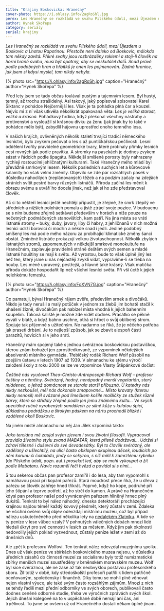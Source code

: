 ```yaml
---
title: "Krajiny Boskovicka: Hranečný"
cover-photo: https://i.ohlasy.info/2agRoShl.jpg
perex: Les Hranečný se rozkládá ve svahu Pilského údolí, mezi Újezdem u Boskovic a Lhotou Rapotinou. Přestože není daleko od Boskovic, málokdo tam někdy zavítá.
author: Hynek Skořepa
category: seriály
serial: krajiny
---
```


*Les Hranečný se rozkládá ve svahu Pilského údolí, mezi Újezdem u Boskovic a Lhotou Rapotinou. Přestože není daleko od Boskovic, málokdo tam někdy zavítá. Příkré svahy jsou rozbrázděny roklemi a stojí-li člověk na horní hraně svahu, musí být opatrný, aby se neskutálel dolů. Snad právě podle podobných hran a hřbítků je onen les pojmenován. Žádná hranice, jak jsem si kdysi myslel, tam nikdy nebyla.*

{% photo src="https://i.ohlasy.info/2agRoSh.jpg" caption="Hranečný" author="Hynek Skořepa" %}

Před lety jsem se tady občas toulával pustým a tajemným lesem. Byl hustý, temný, až trochu strašidelný. Asi takový, jaký popisoval spisovatel Karel Šiktanc v pohádce Nejčernější les. Však je ta pohádka plná čar a kouzel. Nejvíc mi z ní však utkvěla několikrát opakovaná věta: *Les je veliká starost, veliká a krásná.* Pohádkový hrdina, když překonal všechny nástrahy a protivenství a vysloužil si krásnou dívku za ženu (jak jinak by to také v pohádce mělo být), zabydlil hájovnu uprostřed onoho temného lesa.

V našich krajích, ovlivněných několik staletí trvající tradicí německého lesnictví, bylo zvykem pečovat o les s až puntičkářskou pečlivostí. Lesní oddělení tvořily pravidelné geometrické tvary, které protínaly přímky lesních cest rovných jak podle pravítka. A stromky na pasekách je dodnes zvykem sázet v řádcích podle špagátu. Někdejší smíšené porosty byly nahrazeny rychleji rostoucími jehličnatými kulturami. Také Hranečný mého mládí byl převážně smrkovým lesem. Několik posledních suchých let a kůrovcové kalamity ho však velmi změnily. Objevilo se zde pár rozsáhlých pasek v důsledku nahodilých (neplánovaných) těžeb a na podzim začaly na zdejších stráních svítit pestré barvy různých listnáčů. Příroda začíná les měnit k obrazu svému a utváří ho docela jinak, než jak si ho zde představoval člověk.

Ač si to někteří lesníci ještě nechtějí připustit, je zřejmé, že smrk ztepilý ve středních a nižších polohách pomalu a jistě ztrácí svoje pozice. V budoucnu se s ním budeme zřejmě setkávat především v horách a níže pouze na nečetných podmáčených stanovištích, kam patří. Na jiná místa se vrátí listnaté stromy – buky, duby, javory, lípy či habry, z jehličnanů v nich možná lesníci udrží borovici či modřín a někde snad i jedli. Jedině podobný smíšený les má podle mého názoru za probíhající klimatické změny šanci obstát. Zmíněné listnáče prokazují velkou životaschopnost. Několik zbylých listnatých stromů, zapomenutých v někdejší smrkové monokultuře na Hranečném, zaplavuje pravidelně stráně deštěm svých semen a mladé listnaté houštiny se mají k světu. Až vyrostou, bude to však úplně jiný les než ten, který jsme u nás nejčastěji zvyklí vídat, vypravíme-li se třeba na houby. Les méně upravený, pestřejší, a hlavně také krásný. Však matička příroda dokáže hospodařit líp než všichni lesníci světa. Při vší úctě k jejich nelehkému řemeslu.

{% photo src="https://i.ohlasy.info/FoXVN7G.jpg" caption="Hranečný" author="Hynek Skořepa" %}

Co pamatuji, býval Hranečný rájem zvěře, především srnek a divočáků. Nikdo je tady nerušil a malý potůček v jednom ze žlebů jim bohatě stačil k uhašení žízně, divočákům pak nabízel místa vhodná k jejich bahenním koupelím. Taková kaliště je možné zde vidět dodnes. Prasátko se pěkně vyválí v blátě, a když bahno uschne, otírá si hřbet o svůj oblíbený strom. Spojuje tak příjemné s užitečným. Ne nadarmo se říká, že je něčeho potřeba jak praseti drbání. Je to nejlepší způsob, jak se zbavit alespoň části parazitů, hovících si v jeho srsti.

Hranečný mám spojený také s jednou svéráznou boskovickou postavičkou, kterou znám bohužel jen zprostředkovaně, ze vzpomínek někdejších absolventů místního gymnázia. Třebíčský rodák Richard Wolf působil na zdejším ústavu v letech 1907 až 1939. V almanachu ke stému výročí založení školy z roku 2000 se lze ve vzpomínce Vlasty Štěpánkové dočíst:

*Češtině nás vyučoval Theo-Christo-Antroposoph Richard Wolf – profesor češtiny a němčiny. Svérázný, hodný, nenápadný menší vegetarián, starý mládenec, o jehož domácnost se starala starší příbuzná. U katedry nás nikdy nezkoušel, měl nás dokonale zmapované… Místo kravaty (kterou nikdy nenosil) měl svázané pod límečkem košile mašličky ze stužek různé barvy, které se střídaly zřejmě podle jen jemu známému kultu… Ve svých speciálně ručně vyrobených sandálech ze silné kůže s kulatou špicí, důkladnou podrážkou a širokým páskem na nártu prochodil blízké i vzdálené okolí Boskovic.* 

Na jiném místě almanachu na něj Jan Jílek vzpomíná takto:

*Jako terciána mě zaujal svým zjevem i svou životní filosofií. Vypracoval pravidla životního stylu zvaná MABATAR, která přísně dodržoval… Udržel si zdraví tělesné i duševní do své devadesátky. Byl to člověk svérázný, ale vzdělaný a ušlechtilý, na ulici často obklopen skupinou děcek, loudících po něm korunu či čokoládu, jindy se sekyrou, s níž mířil k zamrzlému rybníku* (do Pilského údolí, pozn. aut.) *prosekat led, aby se mohl vykoupat a žít podle Mabataru. Navíc rozuměl řeči hvězd a povídal si s nimi…*

S tou sekerou občas pan profesor zamířil i do lesa, aby tam vypomohl s namáhavou prací při kopání pařezů. Stará moudrost přece říká, že u dřeva z pařezu se člověk zahřeje hned třikrát. Poprvé, když ho kope, podruhé při jeho štípání a teprve potřetí, až ho strčí do kamen. A právě na Hranečném kdysi pan profesor našel pod vyvráceným pařezem hliněný hrnec plný dukátů. Tenkrát to byl nález náhodný, dneska detektoráři procházející krajinou najdou téměř každý kovový předmět, který zůstal v zemi. Zdaleka ne všichni ovšem svůj objev odevzdají místnímu muzeu, což byl případ nálezu uskutečněného před několika lety na [nedalekém Zlatníku](http://www.ohlasy.info/clanky/2015/04/zlatnik.html). A kde se ty peníze v lese vůbec vzaly? V pohnutých válečných dobách mnozí lidé hledali úkryt pro své cennosti v lesích za městem. Když jim pak okolnosti nedovolily jejich poklad vyzvednout, zůstaly peníze ležet v zemi až do dnešních dnů.

Ale zpět k profesoru Wolfovi. Ten tenkrát nález odevzdal muzejnímu spolku. Dnes už však peníze ve sbírkách boskovického muzea nejsou, v důsledku úředních zásahů do činnosti muzeí za socialismu byly totiž numizmatické sbírky menších muzeí soustředěny v brněnském moravském muzeu. Wolf byl sice svéráznou, ale ne zase až tak neobvyklou postavou profesorského sboru. Žil totiž v době, kdy středoškolští profesoři patřili k lidem patřičně oceňovaným, společensky i finančně. Díky tomu se mohli plně věnovat nejen vlastní výuce, ale také svým často rozsáhlým zájmům. Mnozí z nich se tehdy řadili mezi přední odborníky ve svých oborech, publikovali často dodnes ceněné odborné studie, třeba ve výročních zprávách svých škol. Jejich dnešní kolegové na to v uspěchané době nemají ani čas, ani trpělivost. To jsme se ovšem už od Hranečného dostali někam úplně jinam.
